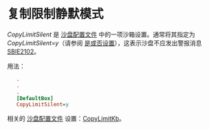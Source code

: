 # 复制限制静默模式

_CopyLimitSilent_ 是 [沙盘配置文件](SandboxieIni.md) 中的一项沙箱设置。通常将其指定为 _CopyLimitSilent=y_（请参阅 [是或否设置](YesOrNoSettings.md)），这表示沙盘不应发出警报消息 [SBIE2102](SBIE2102.md)。

用法：

```ini
   .
   .
   .
   [DefaultBox]
   CopyLimitSilent=y
```

相关的 [沙盘配置文件](SandboxieIni.md) 设置：[CopyLimitKb](CopyLimitKb.md)。
